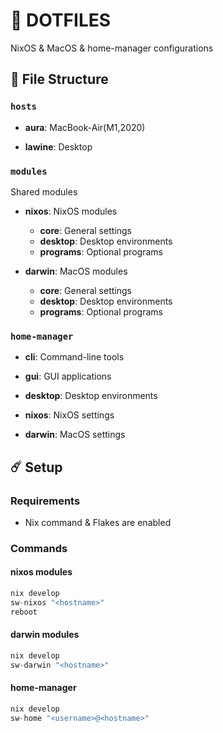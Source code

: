 # :closed_umbrella: DOTFILES

NixOS & MacOS & home-manager configurations

## :hatching_chick: File Structure

### `hosts`
- **aura**: MacBook-Air(M1,2020)

- **lawine**: Desktop

### `modules`

Shared modules

- **nixos**: NixOS modules
    - **core**: General settings
    - **desktop**: Desktop environments
    - **programs**: Optional programs

- **darwin**: MacOS modules
    - **core**: General settings
    - **desktop**: Desktop environments
    - **programs**: Optional programs

### `home-manager`

- **cli**: Command-line tools

- **gui**: GUI applications

- **desktop**: Desktop environments

- **nixos**: NixOS settings

- **darwin**: MacOS settings

## :comet: Setup

### Requirements

- Nix command & Flakes are enabled

### Commands

#### nixos modules

```nix
nix develop
sw-nixos "<hostname>"
reboot
```

#### darwin modules

```nix
nix develop
sw-darwin "<hostname>"
```

#### home-manager

```nix
nix develop
sw-home "<username>@<hostname>"
```
